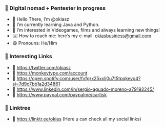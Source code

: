 ### 👋 Digital nomad + Pentester in progress
- 👋 Hello There, I’m @okiasz
- 🌱 I’m currently learning Java and Python.
- 👀 I’m interested in Videogames, films and always learning new things!
- ✉️ How to reach me: here’s my e-mail: okiasbusiness@gmail.com
- 😄 Pronouns: He/Him

### 📌 Interesting Links 
- 🐣 https://twitter.com/okiasz
- 🦂 https://monkeytype.com/account
- 🦇 https://open.spotify.com/user/fvfgrx25xxlj0u7t5tpqkeyo4?si=7d9c7bb1a2d34861
- 🤠 https://www.linkedin.com/in/sergio-aguado-moreno-a79192245/
- 🧃 https://www.paypal.com/paypalme/cartisk

### 📎 Linktree 
- 🌳 https://linktr.ee/okias (Here u can check all my social links)
